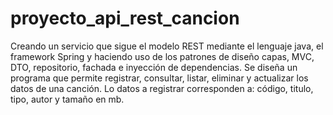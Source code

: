 # proyecto_api_rest_cancion
Creando un servicio que sigue el modelo REST mediante el lenguaje java, el framework Spring y
haciendo uso de los patrones de diseño capas, MVC, DTO, repositorio, fachada e inyección de
dependencias. Se diseña un programa que permite registrar, consultar, listar, eliminar y
actualizar los datos de una canción. Lo datos a registrar corresponden a: código, titulo,
tipo, autor y tamaño en mb.
